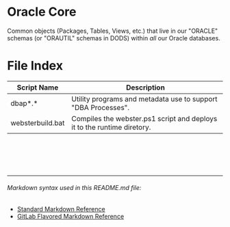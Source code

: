 # Oracle Core

Common objects (Packages, Tables, Views, etc.) that live in our "ORACLE" schemas  (or "ORAUTIL" schemas in DODS) within *all* our Oracle databases.

File Index
==========

| Script Name | Description |
| ---         | ---         |
| dbap*.* | Utility programs and metadata use to support "DBA Processes".|
| websterbuild.bat | Compiles the webster.ps1 script and deploys it to the runtime diretory. |



<br><br><br><br>
__________
###### Markdown syntax used in this README.md file:
* [Standard Markdown Reference](https://daringfireball.net/projects/markdown/syntax)
* [GitLab Flavored Markdown Reference](https://docs.gitlab.com/ee/user/markdown.html)

